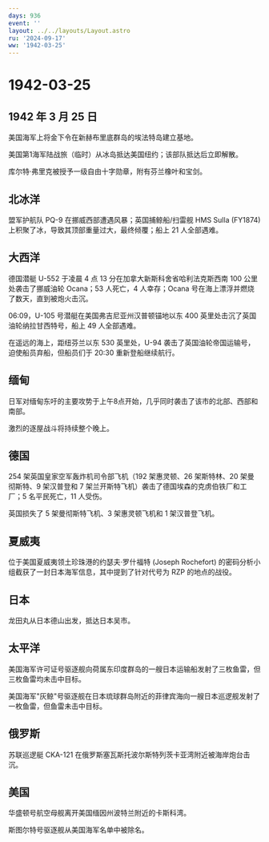 ```yaml
---
days: 936
event: ''
layout: ../../layouts/Layout.astro
ru: '2024-09-17'
ww: '1942-03-25'
---
```


# 1942-03-25

## 1942 年 3 月 25 日

美国海军上将金下令在新赫布里底群岛的埃法特岛建立基地。

美国第1海军陆战旅（临时）从冰岛抵达美国纽约；该部队抵达后立即解散。

库尔特·弗里克被授予一级自由十字勋章，附有芬兰橡叶和宝剑。

## 北冰洋

盟军护航队 PQ-9 在挪威西部遭遇风暴；英国捕鲸船/扫雷舰 HMS Sulla (FY1874)
上积聚了冰，导致其顶部重量过大，最终倾覆；船上 21 人全部遇难。

## 大西洋

德国潜艇 U-552 于凌晨 4 点 13 分在加拿大新斯科舍省哈利法克斯西南 100
公里处袭击了挪威油轮 Ocana；53 人死亡，4 人幸存；Ocana
号在海上漂浮并燃烧了数天，直到被炮火击沉。

06:09，U-105 号潜艇在美国弗吉尼亚州汉普顿锚地以东 400
英里处击沉了英国油轮纳拉甘西特号，船上 49 人全部遇难。

在遥远的海上，距纽芬兰以东 530 英里处，U-94
袭击了英国油轮帝国运输号，迫使船员弃船，但船员们于 20:30
重新登船继续航行。

## 缅甸

日军对缅甸东吁的主要攻势于上午8点开始，几乎同时袭击了该市的北部、西部和南部。

激烈的逐屋战斗将持续整个晚上。

## 德国

254 架英国皇家空军轰炸机司令部飞机（192 架惠灵顿、26 架斯特林、20
架曼彻斯特、9 架汉普登和 7
架兰开斯特飞机）袭击了德国埃森的克虏伯铁厂和工厂；5 名平民死亡，11
人受伤。

英国损失了 5 架曼彻斯特飞机、3 架惠灵顿飞机和 1 架汉普登飞机。

## 夏威夷

位于美国夏威夷领土珍珠港的约瑟夫·罗什福特 (Joseph Rochefort)
的密码分析小组截获了一封日本海军信息，其中提到了针对代号为 RZP
的地点的战役。

## 日本

龙田丸从日本德山出发，抵达日本吴市。

## 太平洋

美国海军许可证号驱逐舰向荷属东印度群岛的一艘日本运输船发射了三枚鱼雷，但三枚鱼雷均未击中目标。

美国海军"灰鲸"号驱逐舰在日本琉球群岛附近的菲律宾海向一艘日本巡逻舰发射了一枚鱼雷，但鱼雷未击中目标。

## 俄罗斯

苏联巡逻艇 CKA-121
在俄罗斯塞瓦斯托波尔斯特列茨卡亚湾附近被海岸炮台击沉。

## 美国

华盛顿号航空母舰离开美国缅因州波特兰附近的卡斯科湾。

斯图尔特号驱逐舰从美国海军名单中被除名。
